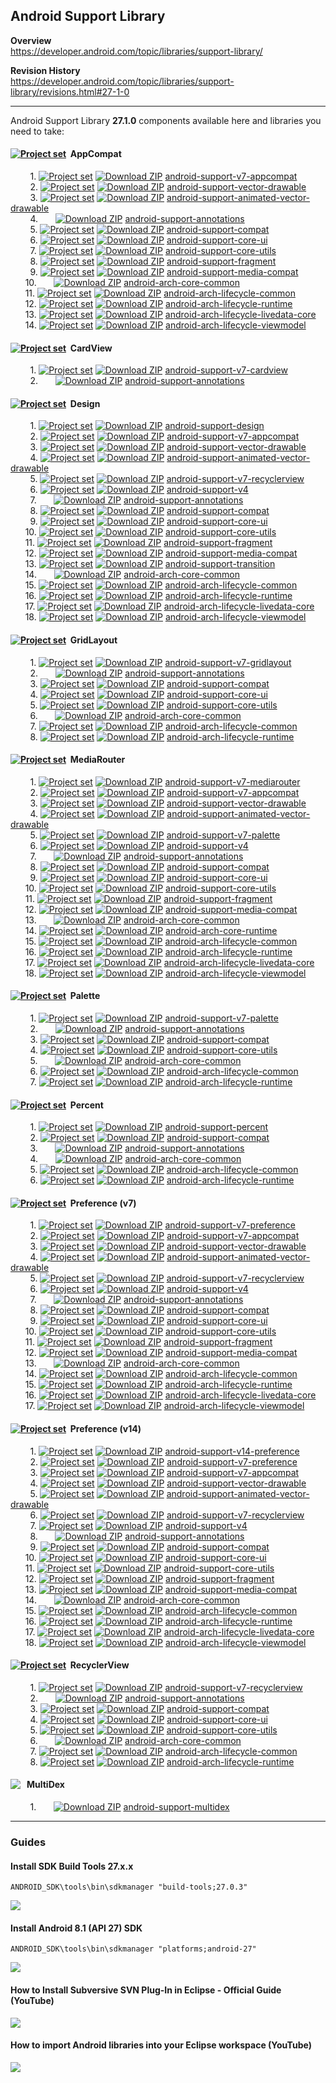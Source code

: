 ## Android Support Library

**Overview**<br/>
https://developer.android.com/topic/libraries/support-library/

**Revision History**<br/>
https://developer.android.com/topic/libraries/support-library/revisions.html#27-1-0

---

Android Support Library **27.1.0** components available here and libraries you need to take:

#### [<img src="https://goo.gl/1VmF4W" title="Project set" align="top" />](https://raw.githubusercontent.com/dandar3/android-support-v7-appcompat/27.1.0/.projectset) &#160;AppCompat
&#160;&#160;&#160;&#160;&#160;&#160;&#160; 1. [<img src="https://goo.gl/1VmF4W" title="Project set" align="top" />](https://raw.githubusercontent.com/dandar3/android-support-v7-appcompat/27.1.0/.projectset)                      [<img src="https://goo.gl/23is9U" title="Download ZIP" align="top" />](https://github.com/dandar3/android-support-v7-appcompat/archive/27.1.0.zip)                      [android-support-v7-appcompat](https://github.com/dandar3/android-support-v7-appcompat/tree/27.1.0)<br/>
&#160;&#160;&#160;&#160;&#160;&#160;&#160; 2. [<img src="https://goo.gl/1VmF4W" title="Project set" align="top" />](https://raw.githubusercontent.com/dandar3/android-support-vector-drawable/27.1.0/.projectset)                   [<img src="https://goo.gl/23is9U" title="Download ZIP" align="top" />](https://github.com/dandar3/android-support-vector-drawable/archive/27.1.0.zip)                   [android-support-vector-drawable](https://github.com/dandar3/android-support-vector-drawable/tree/27.1.0)<br/>
&#160;&#160;&#160;&#160;&#160;&#160;&#160; 3. [<img src="https://goo.gl/1VmF4W" title="Project set" align="top" />](https://raw.githubusercontent.com/dandar3/android-support-animated-vector-drawable/27.1.0/.projectset)          [<img src="https://goo.gl/23is9U" title="Download ZIP" align="top" />](https://github.com/dandar3/android-support-animated-vector-drawable/archive/27.1.0.zip)          [android-support-animated-vector-drawable](https://github.com/dandar3/android-support-animated-vector-drawable/tree/27.1.0)<br/>
&#160;&#160;&#160;&#160;&#160;&#160;&#160; 4. &#160;&#160;&#160;&#160;&#160;                                                                                                                                                        [<img src="https://goo.gl/23is9U" title="Download ZIP" align="top" />](https://github.com/dandar3/android-support-annotations/archive/27.1.0.zip)                       [android-support-annotations](https://github.com/dandar3/android-support-annotations/tree/27.1.0)<br/>
&#160;&#160;&#160;&#160;&#160;&#160;&#160; 5. [<img src="https://goo.gl/1VmF4W" title="Project set" align="top" />](https://raw.githubusercontent.com/dandar3/android-support-compat/27.1.0/.projectset)                            [<img src="https://goo.gl/23is9U" title="Download ZIP" align="top" />](https://github.com/dandar3/android-support-compat/archive/27.1.0.zip)                            [android-support-compat](https://github.com/dandar3/android-support-compat/tree/27.1.0)<br/>
&#160;&#160;&#160;&#160;&#160;&#160;&#160; 6. [<img src="https://goo.gl/1VmF4W" title="Project set" align="top" />](https://raw.githubusercontent.com/dandar3/android-support-core-ui/27.1.0/.projectset)                           [<img src="https://goo.gl/23is9U" title="Download ZIP" align="top" />](https://github.com/dandar3/android-support-core-ui/archive/27.1.0.zip)                           [android-support-core-ui](https://github.com/dandar3/android-support-core-ui/tree/27.1.0)<br/>
&#160;&#160;&#160;&#160;&#160;&#160;&#160; 7. [<img src="https://goo.gl/1VmF4W" title="Project set" align="top" />](https://raw.githubusercontent.com/dandar3/android-support-core-utils/27.1.0/.projectset)                        [<img src="https://goo.gl/23is9U" title="Download ZIP" align="top" />](https://github.com/dandar3/android-support-core-utils/archive/27.1.0.zip)                        [android-support-core-utils](https://github.com/dandar3/android-support-core-utils/tree/27.1.0)<br/>
&#160;&#160;&#160;&#160;&#160;&#160;&#160; 8. [<img src="https://goo.gl/1VmF4W" title="Project set" align="top" />](https://raw.githubusercontent.com/dandar3/android-support-fragment/27.1.0/.projectset)                          [<img src="https://goo.gl/23is9U" title="Download ZIP" align="top" />](https://github.com/dandar3/android-support-fragment/archive/27.1.0.zip)                          [android-support-fragment](https://github.com/dandar3/android-support-fragment/tree/27.1.0)<br/>
&#160;&#160;&#160;&#160;&#160;&#160;&#160; 9. [<img src="https://goo.gl/1VmF4W" title="Project set" align="top" />](https://raw.githubusercontent.com/dandar3/android-support-media-compat/27.1.0/.projectset)                      [<img src="https://goo.gl/23is9U" title="Download ZIP" align="top" />](https://github.com/dandar3/android-support-media-compat/archive/27.1.0.zip)                      [android-support-media-compat](https://github.com/dandar3/android-support-media-compat/tree/27.1.0)<br/>
&#160;&#160;&#160;&#160;&#160; 10.            &#160;&#160;&#160;&#160;&#160;                                                                                                                                                        [<img src="https://goo.gl/23is9U" title="Download ZIP" align="top" />](https://github.com/dandar3/android-arch-core-common/archive/1.1.0.zip)                           [android-arch-core-common](https://github.com/dandar3/android-arch-core-common/tree/1.1.0)<br/>
&#160;&#160;&#160;&#160;&#160; 11.            [<img src="https://goo.gl/1VmF4W" title="Project set" align="top" />](https://raw.githubusercontent.com/dandar3/android-arch-lifecycle-common/1.1.0/.projectset)                      [<img src="https://goo.gl/23is9U" title="Download ZIP" align="top" />](https://github.com/dandar3/android-arch-lifecycle-common/archive/1.1.0.zip)                      [android-arch-lifecycle-common](https://github.com/dandar3/android-arch-lifecycle-common/tree/1.1.0)<br/>
&#160;&#160;&#160;&#160;&#160; 12.            [<img src="https://goo.gl/1VmF4W" title="Project set" align="top" />](https://raw.githubusercontent.com/dandar3/android-arch-lifecycle-runtime/1.1.0/.projectset)                     [<img src="https://goo.gl/23is9U" title="Download ZIP" align="top" />](https://github.com/dandar3/android-arch-lifecycle-runtime/archive/1.1.0.zip)                     [android-arch-lifecycle-runtime](https://github.com/dandar3/android-arch-lifecycle-runtime/tree/1.1.0)<br/>
&#160;&#160;&#160;&#160;&#160; 13.            [<img src="https://goo.gl/1VmF4W" title="Project set" align="top" />](https://raw.githubusercontent.com/dandar3/android-arch-lifecycle-livedata-core/1.1.0/.projectset)               [<img src="https://goo.gl/23is9U" title="Download ZIP" align="top" />](https://github.com/dandar3/android-arch-lifecycle-livedata-core/archive/1.1.0.zip)               [android-arch-lifecycle-livedata-core](https://github.com/dandar3/android-arch-lifecycle-livedata-core/tree/1.1.0)<br/>
&#160;&#160;&#160;&#160;&#160; 14.            [<img src="https://goo.gl/1VmF4W" title="Project set" align="top" />](https://raw.githubusercontent.com/dandar3/android-arch-lifecycle-viewmodel/1.1.0/.projectset)                   [<img src="https://goo.gl/23is9U" title="Download ZIP" align="top" />](https://github.com/dandar3/android-arch-lifecycle-viewmodel/archive/1.1.0.zip)                   [android-arch-lifecycle-viewmodel](https://github.com/dandar3/android-arch-lifecycle-viewmodel/tree/1.1.0)<br/>
                                                                                                                                                                                                                                                                
#### [<img src="https://goo.gl/1VmF4W" title="Project set" align="top" />](https://raw.githubusercontent.com/dandar3/android-support-v7-cardview/27.1.0/.projectset) &#160;CardView                                                                         
&#160;&#160;&#160;&#160;&#160;&#160;&#160; 1. [<img src="https://goo.gl/1VmF4W" title="Project set" align="top" />](https://raw.githubusercontent.com/dandar3/android-support-v7-cardview/27.1.0/.projectset)                       [<img src="https://goo.gl/23is9U" title="Download ZIP" align="top" />](https://github.com/dandar3/android-support-v7-cardview/archive/27.1.0.zip)                       [android-support-v7-cardview](https://github.com/dandar3/android-support-v7-cardview/tree/27.1.0)<br/>
&#160;&#160;&#160;&#160;&#160;&#160;&#160; 2. &#160;&#160;&#160;&#160;&#160;                                                                                                                                                        [<img src="https://goo.gl/23is9U" title="Download ZIP" align="top" />](https://github.com/dandar3/android-support-annotations/archive/27.1.0.zip)                       [android-support-annotations](https://github.com/dandar3/android-support-annotations/tree/27.1.0)<br/>

#### [<img src="https://goo.gl/1VmF4W" title="Project set" align="top" />](https://raw.githubusercontent.com/dandar3/android-support-design/27.1.0/.projectset) &#160;Design
&#160;&#160;&#160;&#160;&#160;&#160;&#160; 1. [<img src="https://goo.gl/1VmF4W" title="Project set" align="top" />](https://raw.githubusercontent.com/dandar3/android-support-design/27.1.0/.projectset)                            [<img src="https://goo.gl/23is9U" title="Download ZIP" align="top" />](https://github.com/dandar3/android-support-design/archive/27.1.0.zip)                            [android-support-design](https://github.com/dandar3/android-support-design/tree/27.1.0)<br/>
&#160;&#160;&#160;&#160;&#160;&#160;&#160; 2. [<img src="https://goo.gl/1VmF4W" title="Project set" align="top" />](https://raw.githubusercontent.com/dandar3/android-support-v7-appcompat/27.1.0/.projectset)                      [<img src="https://goo.gl/23is9U" title="Download ZIP" align="top" />](https://github.com/dandar3/android-support-v7-appcompat/archive/27.1.0.zip)                      [android-support-v7-appcompat](https://github.com/dandar3/android-support-v7-appcompat/tree/27.1.0)<br/>
&#160;&#160;&#160;&#160;&#160;&#160;&#160; 3. [<img src="https://goo.gl/1VmF4W" title="Project set" align="top" />](https://raw.githubusercontent.com/dandar3/android-support-vector-drawable/27.1.0/.projectset)                   [<img src="https://goo.gl/23is9U" title="Download ZIP" align="top" />](https://github.com/dandar3/android-support-vector-drawable/archive/27.1.0.zip)                   [android-support-vector-drawable](https://github.com/dandar3/android-support-vector-drawable/tree/27.1.0)<br/>
&#160;&#160;&#160;&#160;&#160;&#160;&#160; 4. [<img src="https://goo.gl/1VmF4W" title="Project set" align="top" />](https://raw.githubusercontent.com/dandar3/android-support-animated-vector-drawable/27.1.0/.projectset)          [<img src="https://goo.gl/23is9U" title="Download ZIP" align="top" />](https://github.com/dandar3/android-support-animated-vector-drawable/archive/27.1.0.zip)          [android-support-animated-vector-drawable](https://github.com/dandar3/android-support-animated-vector-drawable/tree/27.1.0)<br/>
&#160;&#160;&#160;&#160;&#160;&#160;&#160; 5. [<img src="https://goo.gl/1VmF4W" title="Project set" align="top" />](https://raw.githubusercontent.com/dandar3/android-support-v7-recyclerview/27.1.0/.projectset)                   [<img src="https://goo.gl/23is9U" title="Download ZIP" align="top" />](https://github.com/dandar3/android-support-v7-recyclerview/archive/27.1.0.zip)                   [android-support-v7-recyclerview](https://github.com/dandar3/android-support-v7-recyclerview/tree/27.1.0)<br/>
&#160;&#160;&#160;&#160;&#160;&#160;&#160; 6. [<img src="https://goo.gl/1VmF4W" title="Project set" align="top" />](https://raw.githubusercontent.com/dandar3/android-support-v4/27.1.0/.projectset)                                [<img src="https://goo.gl/23is9U" title="Download ZIP" align="top" />](https://github.com/dandar3/android-support-v4/archive/27.1.0.zip)                                [android-support-v4](https://github.com/dandar3/android-support-v4/tree/27.1.0)<br/>
&#160;&#160;&#160;&#160;&#160;&#160;&#160; 7. &#160;&#160;&#160;&#160;&#160;                                                                                                                                                        [<img src="https://goo.gl/23is9U" title="Download ZIP" align="top" />](https://github.com/dandar3/android-support-annotations/archive/27.1.0.zip)                       [android-support-annotations](https://github.com/dandar3/android-support-annotations/tree/27.1.0)<br/>
&#160;&#160;&#160;&#160;&#160;&#160;&#160; 8. [<img src="https://goo.gl/1VmF4W" title="Project set" align="top" />](https://raw.githubusercontent.com/dandar3/android-support-compat/27.1.0/.projectset)                            [<img src="https://goo.gl/23is9U" title="Download ZIP" align="top" />](https://github.com/dandar3/android-support-compat/archive/27.1.0.zip)                            [android-support-compat](https://github.com/dandar3/android-support-compat/tree/27.1.0)<br/>
&#160;&#160;&#160;&#160;&#160;&#160;&#160; 9. [<img src="https://goo.gl/1VmF4W" title="Project set" align="top" />](https://raw.githubusercontent.com/dandar3/android-support-core-ui/27.1.0/.projectset)                           [<img src="https://goo.gl/23is9U" title="Download ZIP" align="top" />](https://github.com/dandar3/android-support-core-ui/archive/27.1.0.zip)                           [android-support-core-ui](https://github.com/dandar3/android-support-core-ui/tree/27.1.0)<br/>
&#160;&#160;&#160;&#160;&#160; 10.            [<img src="https://goo.gl/1VmF4W" title="Project set" align="top" />](https://raw.githubusercontent.com/dandar3/android-support-core-utils/27.1.0/.projectset)                        [<img src="https://goo.gl/23is9U" title="Download ZIP" align="top" />](https://github.com/dandar3/android-support-core-utils/archive/27.1.0.zip)                        [android-support-core-utils](https://github.com/dandar3/android-support-core-utils/tree/27.1.0)<br/>
&#160;&#160;&#160;&#160;&#160; 11.            [<img src="https://goo.gl/1VmF4W" title="Project set" align="top" />](https://raw.githubusercontent.com/dandar3/android-support-fragment/27.1.0/.projectset)                          [<img src="https://goo.gl/23is9U" title="Download ZIP" align="top" />](https://github.com/dandar3/android-support-fragment/archive/27.1.0.zip)                          [android-support-fragment](https://github.com/dandar3/android-support-fragment/tree/27.1.0)<br/>
&#160;&#160;&#160;&#160;&#160; 12.            [<img src="https://goo.gl/1VmF4W" title="Project set" align="top" />](https://raw.githubusercontent.com/dandar3/android-support-media-compat/27.1.0/.projectset)                      [<img src="https://goo.gl/23is9U" title="Download ZIP" align="top" />](https://github.com/dandar3/android-support-media-compat/archive/27.1.0.zip)                      [android-support-media-compat](https://github.com/dandar3/android-support-media-compat/tree/27.1.0)<br/>
&#160;&#160;&#160;&#160;&#160; 13.            [<img src="https://goo.gl/1VmF4W" title="Project set" align="top" />](https://raw.githubusercontent.com/dandar3/android-support-transition/27.1.0/.projectset)                        [<img src="https://goo.gl/23is9U" title="Download ZIP" align="top" />](https://github.com/dandar3/android-support-transition/archive/27.1.0.zip)                        [android-support-transition](https://github.com/dandar3/android-support-transition/tree/27.1.0)<br/>
&#160;&#160;&#160;&#160;&#160; 14.            &#160;&#160;&#160;&#160;&#160;                                                                                                                                                        [<img src="https://goo.gl/23is9U" title="Download ZIP" align="top" />](https://github.com/dandar3/android-arch-core-common/archive/1.1.0.zip)                           [android-arch-core-common](https://github.com/dandar3/android-arch-core-common/tree/1.1.0)<br/>
&#160;&#160;&#160;&#160;&#160; 15.            [<img src="https://goo.gl/1VmF4W" title="Project set" align="top" />](https://raw.githubusercontent.com/dandar3/android-arch-lifecycle-common/1.1.0/.projectset)                      [<img src="https://goo.gl/23is9U" title="Download ZIP" align="top" />](https://github.com/dandar3/android-arch-lifecycle-common/archive/1.1.0.zip)                      [android-arch-lifecycle-common](https://github.com/dandar3/android-arch-lifecycle-common/tree/1.1.0)<br/>
&#160;&#160;&#160;&#160;&#160; 16.            [<img src="https://goo.gl/1VmF4W" title="Project set" align="top" />](https://raw.githubusercontent.com/dandar3/android-arch-lifecycle-runtime/1.1.0/.projectset)                     [<img src="https://goo.gl/23is9U" title="Download ZIP" align="top" />](https://github.com/dandar3/android-arch-lifecycle-runtime/archive/1.1.0.zip)                     [android-arch-lifecycle-runtime](https://github.com/dandar3/android-arch-lifecycle-runtime/tree/1.1.0)<br/>
&#160;&#160;&#160;&#160;&#160; 17.            [<img src="https://goo.gl/1VmF4W" title="Project set" align="top" />](https://raw.githubusercontent.com/dandar3/android-arch-lifecycle-livedata-core/1.1.0/.projectset)               [<img src="https://goo.gl/23is9U" title="Download ZIP" align="top" />](https://github.com/dandar3/android-arch-lifecycle-livedata-core/archive/1.1.0.zip)               [android-arch-lifecycle-livedata-core](https://github.com/dandar3/android-arch-lifecycle-livedata-core/tree/1.1.0)<br/>
&#160;&#160;&#160;&#160;&#160; 18.            [<img src="https://goo.gl/1VmF4W" title="Project set" align="top" />](https://raw.githubusercontent.com/dandar3/android-arch-lifecycle-viewmodel/1.1.0/.projectset)                   [<img src="https://goo.gl/23is9U" title="Download ZIP" align="top" />](https://github.com/dandar3/android-arch-lifecycle-viewmodel/archive/1.1.0.zip)                   [android-arch-lifecycle-viewmodel](https://github.com/dandar3/android-arch-lifecycle-viewmodel/tree/1.1.0)<br/>

#### [<img src="https://goo.gl/1VmF4W" title="Project set" align="top" />](https://raw.githubusercontent.com/dandar3/android-support-v7-gridlayout/27.1.0/.projectset) &#160;GridLayout
&#160;&#160;&#160;&#160;&#160;&#160;&#160; 1. [<img src="https://goo.gl/1VmF4W" title="Project set" align="top" />](https://raw.githubusercontent.com/dandar3/android-support-v7-gridlayout/27.1.0/.projectset)                     [<img src="https://goo.gl/23is9U" title="Download ZIP" align="top" />](https://github.com/dandar3/android-support-v7-gridlayout/archive/27.1.0.zip)                     [android-support-v7-gridlayout](https://github.com/dandar3/android-support-v7-gridlayout/tree/27.1.0)<br/>
&#160;&#160;&#160;&#160;&#160;&#160;&#160; 2. &#160;&#160;&#160;&#160;&#160;                                                                                                                                                        [<img src="https://goo.gl/23is9U" title="Download ZIP" align="top" />](https://github.com/dandar3/android-support-annotations/archive/27.1.0.zip)                       [android-support-annotations](https://github.com/dandar3/android-support-annotations/tree/27.1.0)<br/>
&#160;&#160;&#160;&#160;&#160;&#160;&#160; 3. [<img src="https://goo.gl/1VmF4W" title="Project set" align="top" />](https://raw.githubusercontent.com/dandar3/android-support-compat/27.1.0/.projectset)                            [<img src="https://goo.gl/23is9U" title="Download ZIP" align="top" />](https://github.com/dandar3/android-support-compat/archive/27.1.0.zip)                            [android-support-compat](https://github.com/dandar3/android-support-compat/tree/27.1.0)<br/>
&#160;&#160;&#160;&#160;&#160;&#160;&#160; 4. [<img src="https://goo.gl/1VmF4W" title="Project set" align="top" />](https://raw.githubusercontent.com/dandar3/android-support-core-ui/27.1.0/.projectset)                           [<img src="https://goo.gl/23is9U" title="Download ZIP" align="top" />](https://github.com/dandar3/android-support-core-ui/archive/27.1.0.zip)                           [android-support-core-ui](https://github.com/dandar3/android-support-core-ui/tree/27.1.0)<br/>
&#160;&#160;&#160;&#160;&#160;&#160;&#160; 5. [<img src="https://goo.gl/1VmF4W" title="Project set" align="top" />](https://raw.githubusercontent.com/dandar3/android-support-core-utils/27.1.0/.projectset)                        [<img src="https://goo.gl/23is9U" title="Download ZIP" align="top" />](https://github.com/dandar3/android-support-core-utils/archive/27.1.0.zip)                        [android-support-core-utils](https://github.com/dandar3/android-support-core-utils/tree/27.1.0)<br/>
&#160;&#160;&#160;&#160;&#160;&#160;&#160; 6. &#160;&#160;&#160;&#160;&#160;                                                                                                                                                        [<img src="https://goo.gl/23is9U" title="Download ZIP" align="top" />](https://github.com/dandar3/android-arch-core-common/archive/1.1.0.zip)                           [android-arch-core-common](https://github.com/dandar3/android-arch-core-common/tree/1.1.0)<br/>
&#160;&#160;&#160;&#160;&#160;&#160;&#160; 7. [<img src="https://goo.gl/1VmF4W" title="Project set" align="top" />](https://raw.githubusercontent.com/dandar3/android-arch-lifecycle-common/1.1.0/.projectset)                      [<img src="https://goo.gl/23is9U" title="Download ZIP" align="top" />](https://github.com/dandar3/android-arch-lifecycle-common/archive/1.1.0.zip)                      [android-arch-lifecycle-common](https://github.com/dandar3/android-arch-lifecycle-common/tree/1.1.0)<br/>
&#160;&#160;&#160;&#160;&#160;&#160;&#160; 8. [<img src="https://goo.gl/1VmF4W" title="Project set" align="top" />](https://raw.githubusercontent.com/dandar3/android-arch-lifecycle-runtime/1.1.0/.projectset)                     [<img src="https://goo.gl/23is9U" title="Download ZIP" align="top" />](https://github.com/dandar3/android-arch-lifecycle-runtime/archive/1.1.0.zip)                     [android-arch-lifecycle-runtime](https://github.com/dandar3/android-arch-lifecycle-runtime/tree/1.1.0)<br/>

#### [<img src="https://goo.gl/1VmF4W" title="Project set" align="top" />](https://raw.githubusercontent.com/dandar3/android-support-v7-mediarouter/27.1.0/.projectset) &#160;MediaRouter
&#160;&#160;&#160;&#160;&#160;&#160;&#160; 1. [<img src="https://goo.gl/1VmF4W" title="Project set" align="top" />](https://raw.githubusercontent.com/dandar3/android-support-v7-mediarouter/27.1.0/.projectset)                    [<img src="https://goo.gl/23is9U" title="Download ZIP" align="top" />](https://github.com/dandar3/android-support-v7-mediarouter/archive/27.1.0.zip)                    [android-support-v7-mediarouter](https://github.com/dandar3/android-support-v7-mediarouter/tree/27.1.0)<br/>
&#160;&#160;&#160;&#160;&#160;&#160;&#160; 2. [<img src="https://goo.gl/1VmF4W" title="Project set" align="top" />](https://raw.githubusercontent.com/dandar3/android-support-v7-appcompat/27.1.0/.projectset)                      [<img src="https://goo.gl/23is9U" title="Download ZIP" align="top" />](https://github.com/dandar3/android-support-v7-appcompat/archive/27.1.0.zip)                      [android-support-v7-appcompat](https://github.com/dandar3/android-support-v7-appcompat/tree/27.1.0)<br/>
&#160;&#160;&#160;&#160;&#160;&#160;&#160; 3. [<img src="https://goo.gl/1VmF4W" title="Project set" align="top" />](https://raw.githubusercontent.com/dandar3/android-support-vector-drawable/27.1.0/.projectset)                   [<img src="https://goo.gl/23is9U" title="Download ZIP" align="top" />](https://github.com/dandar3/android-support-vector-drawable/archive/27.1.0.zip)                   [android-support-vector-drawable](https://github.com/dandar3/android-support-vector-drawable/tree/27.1.0)<br/>
&#160;&#160;&#160;&#160;&#160;&#160;&#160; 4. [<img src="https://goo.gl/1VmF4W" title="Project set" align="top" />](https://raw.githubusercontent.com/dandar3/android-support-animated-vector-drawable/27.1.0/.projectset)          [<img src="https://goo.gl/23is9U" title="Download ZIP" align="top" />](https://github.com/dandar3/android-support-animated-vector-drawable/archive/27.1.0.zip)          [android-support-animated-vector-drawable](https://github.com/dandar3/android-support-animated-vector-drawable/tree/27.1.0)<br/>
&#160;&#160;&#160;&#160;&#160;&#160;&#160; 5. [<img src="https://goo.gl/1VmF4W" title="Project set" align="top" />](https://raw.githubusercontent.com/dandar3/android-support-v7-palette/27.1.0/.projectset)                        [<img src="https://goo.gl/23is9U" title="Download ZIP" align="top" />](https://github.com/dandar3/android-support-v7-palette/archive/27.1.0.zip)                        [android-support-v7-palette](https://github.com/dandar3/android-support-v7-palette/tree/27.1.0)<br/>
&#160;&#160;&#160;&#160;&#160;&#160;&#160; 6. [<img src="https://goo.gl/1VmF4W" title="Project set" align="top" />](https://raw.githubusercontent.com/dandar3/android-support-v4/27.1.0/.projectset)                                [<img src="https://goo.gl/23is9U" title="Download ZIP" align="top" />](https://github.com/dandar3/android-support-v4/archive/27.1.0.zip)                                [android-support-v4](https://github.com/dandar3/android-support-v4/tree/27.1.0)<br/>
&#160;&#160;&#160;&#160;&#160;&#160;&#160; 7. &#160;&#160;&#160;&#160;&#160;                                                                                                                                                        [<img src="https://goo.gl/23is9U" title="Download ZIP" align="top" />](https://github.com/dandar3/android-support-annotations/archive/27.1.0.zip)                       [android-support-annotations](https://github.com/dandar3/android-support-annotations/tree/27.1.0)<br/>
&#160;&#160;&#160;&#160;&#160;&#160;&#160; 8. [<img src="https://goo.gl/1VmF4W" title="Project set" align="top" />](https://raw.githubusercontent.com/dandar3/android-support-compat/27.1.0/.projectset)                            [<img src="https://goo.gl/23is9U" title="Download ZIP" align="top" />](https://github.com/dandar3/android-support-compat/archive/27.1.0.zip)                            [android-support-compat](https://github.com/dandar3/android-support-compat/tree/27.1.0)<br/>
&#160;&#160;&#160;&#160;&#160;&#160;&#160; 9. [<img src="https://goo.gl/1VmF4W" title="Project set" align="top" />](https://raw.githubusercontent.com/dandar3/android-support-core-ui/27.1.0/.projectset)                           [<img src="https://goo.gl/23is9U" title="Download ZIP" align="top" />](https://github.com/dandar3/android-support-core-ui/archive/27.1.0.zip)                           [android-support-core-ui](https://github.com/dandar3/android-support-core-ui/tree/27.1.0)<br/>
&#160;&#160;&#160;&#160;&#160; 10.            [<img src="https://goo.gl/1VmF4W" title="Project set" align="top" />](https://raw.githubusercontent.com/dandar3/android-support-core-utils/27.1.0/.projectset)                        [<img src="https://goo.gl/23is9U" title="Download ZIP" align="top" />](https://github.com/dandar3/android-support-core-utils/archive/27.1.0.zip)                        [android-support-core-utils](https://github.com/dandar3/android-support-core-utils/tree/27.1.0)<br/>
&#160;&#160;&#160;&#160;&#160; 11.            [<img src="https://goo.gl/1VmF4W" title="Project set" align="top" />](https://raw.githubusercontent.com/dandar3/android-support-fragment/27.1.0/.projectset)                          [<img src="https://goo.gl/23is9U" title="Download ZIP" align="top" />](https://github.com/dandar3/android-support-fragment/archive/27.1.0.zip)                          [android-support-fragment](https://github.com/dandar3/android-support-fragment/tree/27.1.0)<br/>
&#160;&#160;&#160;&#160;&#160; 12.            [<img src="https://goo.gl/1VmF4W" title="Project set" align="top" />](https://raw.githubusercontent.com/dandar3/android-support-media-compat/27.1.0/.projectset)                      [<img src="https://goo.gl/23is9U" title="Download ZIP" align="top" />](https://github.com/dandar3/android-support-media-compat/archive/27.1.0.zip)                      [android-support-media-compat](https://github.com/dandar3/android-support-media-compat/tree/27.1.0)<br/>
&#160;&#160;&#160;&#160;&#160; 13.            &#160;&#160;&#160;&#160;&#160;                                                                                                                                                        [<img src="https://goo.gl/23is9U" title="Download ZIP" align="top" />](https://github.com/dandar3/android-arch-core-common/archive/1.1.0.zip)                           [android-arch-core-common](https://github.com/dandar3/android-arch-core-common/tree/1.1.0)<br/>
&#160;&#160;&#160;&#160;&#160; 14.            [<img src="https://goo.gl/1VmF4W" title="Project set" align="top" />](https://raw.githubusercontent.com/dandar3/android-arch-core-runtime/1.1.0/.projectset)                          [<img src="https://goo.gl/23is9U" title="Download ZIP" align="top" />](https://github.com/dandar3/android-arch-core-runtime/archive/1.1.0.zip)                          [android-arch-core-runtime](https://github.com/dandar3/android-arch-core-runtime/tree/1.1.0)<br/>
&#160;&#160;&#160;&#160;&#160; 15.            [<img src="https://goo.gl/1VmF4W" title="Project set" align="top" />](https://raw.githubusercontent.com/dandar3/android-arch-lifecycle-common/1.1.0/.projectset)                      [<img src="https://goo.gl/23is9U" title="Download ZIP" align="top" />](https://github.com/dandar3/android-arch-lifecycle-common/archive/1.1.0.zip)                      [android-arch-lifecycle-common](https://github.com/dandar3/android-arch-lifecycle-common/tree/1.1.0)<br/>
&#160;&#160;&#160;&#160;&#160; 16.            [<img src="https://goo.gl/1VmF4W" title="Project set" align="top" />](https://raw.githubusercontent.com/dandar3/android-arch-lifecycle-runtime/1.1.0/.projectset)                     [<img src="https://goo.gl/23is9U" title="Download ZIP" align="top" />](https://github.com/dandar3/android-arch-lifecycle-runtime/archive/1.1.0.zip)                     [android-arch-lifecycle-runtime](https://github.com/dandar3/android-arch-lifecycle-runtime/tree/1.1.0)<br/>
&#160;&#160;&#160;&#160;&#160; 17.            [<img src="https://goo.gl/1VmF4W" title="Project set" align="top" />](https://raw.githubusercontent.com/dandar3/android-arch-lifecycle-livedata-core/1.1.0/.projectset)               [<img src="https://goo.gl/23is9U" title="Download ZIP" align="top" />](https://github.com/dandar3/android-arch-lifecycle-livedata-core/archive/1.1.0.zip)               [android-arch-lifecycle-livedata-core](https://github.com/dandar3/android-arch-lifecycle-livedata-core/tree/1.1.0)<br/>
&#160;&#160;&#160;&#160;&#160; 18.            [<img src="https://goo.gl/1VmF4W" title="Project set" align="top" />](https://raw.githubusercontent.com/dandar3/android-arch-lifecycle-viewmodel/1.1.0/.projectset)                   [<img src="https://goo.gl/23is9U" title="Download ZIP" align="top" />](https://github.com/dandar3/android-arch-lifecycle-viewmodel/archive/1.1.0.zip)                   [android-arch-lifecycle-viewmodel](https://github.com/dandar3/android-arch-lifecycle-viewmodel/tree/1.1.0)<br/>

#### [<img src="https://goo.gl/1VmF4W" title="Project set" align="top" />](https://raw.githubusercontent.com/dandar3/android-support-v7-palette/27.1.0/.projectset) &#160;Palette
&#160;&#160;&#160;&#160;&#160;&#160;&#160; 1. [<img src="https://goo.gl/1VmF4W" title="Project set" align="top" />](https://raw.githubusercontent.com/dandar3/android-support-v7-palette/27.1.0/.projectset)                        [<img src="https://goo.gl/23is9U" title="Download ZIP" align="top" />](https://github.com/dandar3/android-support-v7-palette/archive/27.1.0.zip)                        [android-support-v7-palette](https://github.com/dandar3/android-support-v7-palette/tree/27.1.0)<br/>
&#160;&#160;&#160;&#160;&#160;&#160;&#160; 2. &#160;&#160;&#160;&#160;&#160;                                                                                                                                                        [<img src="https://goo.gl/23is9U" title="Download ZIP" align="top" />](https://github.com/dandar3/android-support-annotations/archive/27.1.0.zip)                       [android-support-annotations](https://github.com/dandar3/android-support-annotations/tree/27.1.0)<br/>
&#160;&#160;&#160;&#160;&#160;&#160;&#160; 3. [<img src="https://goo.gl/1VmF4W" title="Project set" align="top" />](https://raw.githubusercontent.com/dandar3/android-support-compat/27.1.0/.projectset)                            [<img src="https://goo.gl/23is9U" title="Download ZIP" align="top" />](https://github.com/dandar3/android-support-compat/archive/27.1.0.zip)                            [android-support-compat](https://github.com/dandar3/android-support-compat/tree/27.1.0)<br/>
&#160;&#160;&#160;&#160;&#160;&#160;&#160; 4. [<img src="https://goo.gl/1VmF4W" title="Project set" align="top" />](https://raw.githubusercontent.com/dandar3/android-support-core-utils/27.1.0/.projectset)                        [<img src="https://goo.gl/23is9U" title="Download ZIP" align="top" />](https://github.com/dandar3/android-support-core-utils/archive/27.1.0.zip)                        [android-support-core-utils](https://github.com/dandar3/android-support-core-utils/tree/27.1.0)<br/>
&#160;&#160;&#160;&#160;&#160;&#160;&#160; 5. &#160;&#160;&#160;&#160;&#160;                                                                                                                                                        [<img src="https://goo.gl/23is9U" title="Download ZIP" align="top" />](https://github.com/dandar3/android-arch-core-common/archive/1.1.0.zip)                           [android-arch-core-common](https://github.com/dandar3/android-arch-core-common/tree/1.1.0)<br/>
&#160;&#160;&#160;&#160;&#160;&#160;&#160; 6. [<img src="https://goo.gl/1VmF4W" title="Project set" align="top" />](https://raw.githubusercontent.com/dandar3/android-arch-lifecycle-common/1.1.0/.projectset)                      [<img src="https://goo.gl/23is9U" title="Download ZIP" align="top" />](https://github.com/dandar3/android-arch-lifecycle-common/archive/1.1.0.zip)                      [android-arch-lifecycle-common](https://github.com/dandar3/android-arch-lifecycle-common/tree/1.1.0)<br/>
&#160;&#160;&#160;&#160;&#160;&#160;&#160; 7. [<img src="https://goo.gl/1VmF4W" title="Project set" align="top" />](https://raw.githubusercontent.com/dandar3/android-arch-lifecycle-runtime/1.1.0/.projectset)                     [<img src="https://goo.gl/23is9U" title="Download ZIP" align="top" />](https://github.com/dandar3/android-arch-lifecycle-runtime/archive/1.1.0.zip)                     [android-arch-lifecycle-runtime](https://github.com/dandar3/android-arch-lifecycle-runtime/tree/1.1.0)<br/>

#### [<img src="https://goo.gl/1VmF4W" title="Project set" align="top" />](https://raw.githubusercontent.com/dandar3/android-support-percent/27.1.0/.projectset) &#160;Percent
&#160;&#160;&#160;&#160;&#160;&#160;&#160; 1. [<img src="https://goo.gl/1VmF4W" title="Project set" align="top" />](https://raw.githubusercontent.com/dandar3/android-support-percent/27.1.0/.projectset)                           [<img src="https://goo.gl/23is9U" title="Download ZIP" align="top" />](https://github.com/dandar3/android-support-percent/archive/27.1.0.zip)                           [android-support-percent](https://github.com/dandar3/android-support-percent/tree/27.1.0)<br/>
&#160;&#160;&#160;&#160;&#160;&#160;&#160; 2. [<img src="https://goo.gl/1VmF4W" title="Project set" align="top" />](https://raw.githubusercontent.com/dandar3/android-support-compat/27.1.0/.projectset)                            [<img src="https://goo.gl/23is9U" title="Download ZIP" align="top" />](https://github.com/dandar3/android-support-compat/archive/27.1.0.zip)                            [android-support-compat](https://github.com/dandar3/android-support-compat/tree/27.1.0)<br/>
&#160;&#160;&#160;&#160;&#160;&#160;&#160; 3. &#160;&#160;&#160;&#160;&#160;                                                                                                                                                        [<img src="https://goo.gl/23is9U" title="Download ZIP" align="top" />](https://github.com/dandar3/android-support-annotations/archive/27.1.0.zip)                       [android-support-annotations](https://github.com/dandar3/android-support-annotations/tree/27.1.0)<br/>
&#160;&#160;&#160;&#160;&#160;&#160;&#160; 4. &#160;&#160;&#160;&#160;&#160;                                                                                                                                                        [<img src="https://goo.gl/23is9U" title="Download ZIP" align="top" />](https://github.com/dandar3/android-arch-core-common/archive/1.1.0.zip)                           [android-arch-core-common](https://github.com/dandar3/android-arch-core-common/tree/1.1.0)<br/>
&#160;&#160;&#160;&#160;&#160;&#160;&#160; 5. [<img src="https://goo.gl/1VmF4W" title="Project set" align="top" />](https://raw.githubusercontent.com/dandar3/android-arch-lifecycle-common/1.1.0/.projectset)                      [<img src="https://goo.gl/23is9U" title="Download ZIP" align="top" />](https://github.com/dandar3/android-arch-lifecycle-common/archive/1.1.0.zip)                      [android-arch-lifecycle-common](https://github.com/dandar3/android-arch-lifecycle-common/tree/1.1.0)<br/>
&#160;&#160;&#160;&#160;&#160;&#160;&#160; 6. [<img src="https://goo.gl/1VmF4W" title="Project set" align="top" />](https://raw.githubusercontent.com/dandar3/android-arch-lifecycle-runtime/1.1.0/.projectset)                     [<img src="https://goo.gl/23is9U" title="Download ZIP" align="top" />](https://github.com/dandar3/android-arch-lifecycle-runtime/archive/1.1.0.zip)                     [android-arch-lifecycle-runtime](https://github.com/dandar3/android-arch-lifecycle-runtime/tree/1.1.0)<br/>

#### [<img src="https://goo.gl/1VmF4W" title="Project set" align="top" />](https://raw.githubusercontent.com/dandar3/android-support-v7-preference/27.1.0/.projectset) &#160;Preference (v7)
&#160;&#160;&#160;&#160;&#160;&#160;&#160; 1. [<img src="https://goo.gl/1VmF4W" title="Project set" align="top" />](https://raw.githubusercontent.com/dandar3/android-support-v7-preference/27.1.0/.projectset)                     [<img src="https://goo.gl/23is9U" title="Download ZIP" align="top" />](https://github.com/dandar3/android-support-v7-preference/archive/27.1.0.zip)                     [android-support-v7-preference](https://github.com/dandar3/android-support-v7-preference/tree/27.1.0)<br/>
&#160;&#160;&#160;&#160;&#160;&#160;&#160; 2. [<img src="https://goo.gl/1VmF4W" title="Project set" align="top" />](https://raw.githubusercontent.com/dandar3/android-support-v7-appcompat/27.1.0/.projectset)                      [<img src="https://goo.gl/23is9U" title="Download ZIP" align="top" />](https://github.com/dandar3/android-support-v7-appcompat/archive/27.1.0.zip)                      [android-support-v7-appcompat](https://github.com/dandar3/android-support-v7-appcompat/tree/27.1.0)<br/>
&#160;&#160;&#160;&#160;&#160;&#160;&#160; 3. [<img src="https://goo.gl/1VmF4W" title="Project set" align="top" />](https://raw.githubusercontent.com/dandar3/android-support-vector-drawable/27.1.0/.projectset)                   [<img src="https://goo.gl/23is9U" title="Download ZIP" align="top" />](https://github.com/dandar3/android-support-vector-drawable/archive/27.1.0.zip)                   [android-support-vector-drawable](https://github.com/dandar3/android-support-vector-drawable/tree/27.1.0)<br/>
&#160;&#160;&#160;&#160;&#160;&#160;&#160; 4. [<img src="https://goo.gl/1VmF4W" title="Project set" align="top" />](https://raw.githubusercontent.com/dandar3/android-support-animated-vector-drawable/27.1.0/.projectset)          [<img src="https://goo.gl/23is9U" title="Download ZIP" align="top" />](https://github.com/dandar3/android-support-animated-vector-drawable/archive/27.1.0.zip)          [android-support-animated-vector-drawable](https://github.com/dandar3/android-support-animated-vector-drawable/tree/27.1.0)<br/>
&#160;&#160;&#160;&#160;&#160;&#160;&#160; 5. [<img src="https://goo.gl/1VmF4W" title="Project set" align="top" />](https://raw.githubusercontent.com/dandar3/android-support-v7-recyclerview/27.1.0/.projectset)                   [<img src="https://goo.gl/23is9U" title="Download ZIP" align="top" />](https://github.com/dandar3/android-support-v7-recyclerview/archive/27.1.0.zip)                   [android-support-v7-recyclerview](https://github.com/dandar3/android-support-v7-recyclerview/tree/27.1.0)<br/>
&#160;&#160;&#160;&#160;&#160;&#160;&#160; 6. [<img src="https://goo.gl/1VmF4W" title="Project set" align="top" />](https://raw.githubusercontent.com/dandar3/android-support-v4/27.1.0/.projectset)                                [<img src="https://goo.gl/23is9U" title="Download ZIP" align="top" />](https://github.com/dandar3/android-support-v4/archive/27.1.0.zip)                                [android-support-v4](https://github.com/dandar3/android-support-v4/tree/27.1.0)<br/>
&#160;&#160;&#160;&#160;&#160;&#160;&#160; 7. &#160;&#160;&#160;&#160;&#160;                                                                                                                                                        [<img src="https://goo.gl/23is9U" title="Download ZIP" align="top" />](https://github.com/dandar3/android-support-annotations/archive/27.1.0.zip)                       [android-support-annotations](https://github.com/dandar3/android-support-annotations/tree/27.1.0)<br/>
&#160;&#160;&#160;&#160;&#160;&#160;&#160; 8. [<img src="https://goo.gl/1VmF4W" title="Project set" align="top" />](https://raw.githubusercontent.com/dandar3/android-support-compat/27.1.0/.projectset)                            [<img src="https://goo.gl/23is9U" title="Download ZIP" align="top" />](https://github.com/dandar3/android-support-compat/archive/27.1.0.zip)                            [android-support-compat](https://github.com/dandar3/android-support-compat/tree/27.1.0)<br/>
&#160;&#160;&#160;&#160;&#160;&#160;&#160; 9. [<img src="https://goo.gl/1VmF4W" title="Project set" align="top" />](https://raw.githubusercontent.com/dandar3/android-support-core-ui/27.1.0/.projectset)                           [<img src="https://goo.gl/23is9U" title="Download ZIP" align="top" />](https://github.com/dandar3/android-support-core-ui/archive/27.1.0.zip)                           [android-support-core-ui](https://github.com/dandar3/android-support-core-ui/tree/27.1.0)<br/>
&#160;&#160;&#160;&#160;&#160; 10.            [<img src="https://goo.gl/1VmF4W" title="Project set" align="top" />](https://raw.githubusercontent.com/dandar3/android-support-core-utils/27.1.0/.projectset)                        [<img src="https://goo.gl/23is9U" title="Download ZIP" align="top" />](https://github.com/dandar3/android-support-core-utils/archive/27.1.0.zip)                        [android-support-core-utils](https://github.com/dandar3/android-support-core-utils/tree/27.1.0)<br/>
&#160;&#160;&#160;&#160;&#160; 11.            [<img src="https://goo.gl/1VmF4W" title="Project set" align="top" />](https://raw.githubusercontent.com/dandar3/android-support-fragment/27.1.0/.projectset)                          [<img src="https://goo.gl/23is9U" title="Download ZIP" align="top" />](https://github.com/dandar3/android-support-fragment/archive/27.1.0.zip)                          [android-support-fragment](https://github.com/dandar3/android-support-fragment/tree/27.1.0)<br/>
&#160;&#160;&#160;&#160;&#160; 12.            [<img src="https://goo.gl/1VmF4W" title="Project set" align="top" />](https://raw.githubusercontent.com/dandar3/android-support-media-compat/27.1.0/.projectset)                      [<img src="https://goo.gl/23is9U" title="Download ZIP" align="top" />](https://github.com/dandar3/android-support-media-compat/archive/27.1.0.zip)                      [android-support-media-compat](https://github.com/dandar3/android-support-media-compat/tree/27.1.0)<br/>
&#160;&#160;&#160;&#160;&#160; 13.            &#160;&#160;&#160;&#160;&#160;                                                                                                                                                        [<img src="https://goo.gl/23is9U" title="Download ZIP" align="top" />](https://github.com/dandar3/android-arch-core-common/archive/1.1.0.zip)                           [android-arch-core-common](https://github.com/dandar3/android-arch-core-common/tree/1.1.0)<br/>
&#160;&#160;&#160;&#160;&#160; 14.            [<img src="https://goo.gl/1VmF4W" title="Project set" align="top" />](https://raw.githubusercontent.com/dandar3/android-arch-lifecycle-common/1.1.0/.projectset)                      [<img src="https://goo.gl/23is9U" title="Download ZIP" align="top" />](https://github.com/dandar3/android-arch-lifecycle-common/archive/1.1.0.zip)                      [android-arch-lifecycle-common](https://github.com/dandar3/android-arch-lifecycle-common/tree/1.1.0)<br/>
&#160;&#160;&#160;&#160;&#160; 15.            [<img src="https://goo.gl/1VmF4W" title="Project set" align="top" />](https://raw.githubusercontent.com/dandar3/android-arch-lifecycle-runtime/1.1.0/.projectset)                     [<img src="https://goo.gl/23is9U" title="Download ZIP" align="top" />](https://github.com/dandar3/android-arch-lifecycle-runtime/archive/1.1.0.zip)                     [android-arch-lifecycle-runtime](https://github.com/dandar3/android-arch-lifecycle-runtime/tree/1.1.0)<br/>
&#160;&#160;&#160;&#160;&#160; 16.            [<img src="https://goo.gl/1VmF4W" title="Project set" align="top" />](https://raw.githubusercontent.com/dandar3/android-arch-lifecycle-livedata-core/1.1.0/.projectset)               [<img src="https://goo.gl/23is9U" title="Download ZIP" align="top" />](https://github.com/dandar3/android-arch-lifecycle-livedata-core/archive/1.1.0.zip)               [android-arch-lifecycle-livedata-core](https://github.com/dandar3/android-arch-lifecycle-livedata-core/tree/1.1.0)<br/>
&#160;&#160;&#160;&#160;&#160; 17.            [<img src="https://goo.gl/1VmF4W" title="Project set" align="top" />](https://raw.githubusercontent.com/dandar3/android-arch-lifecycle-viewmodel/1.1.0/.projectset)                   [<img src="https://goo.gl/23is9U" title="Download ZIP" align="top" />](https://github.com/dandar3/android-arch-lifecycle-viewmodel/archive/1.1.0.zip)                   [android-arch-lifecycle-viewmodel](https://github.com/dandar3/android-arch-lifecycle-viewmodel/tree/1.1.0)<br/>

#### [<img src="https://goo.gl/1VmF4W" title="Project set" align="top" />](https://raw.githubusercontent.com/dandar3/android-support-v14-preference/27.1.0/.projectset) &#160;Preference (v14)
&#160;&#160;&#160;&#160;&#160;&#160;&#160; 1. [<img src="https://goo.gl/1VmF4W" title="Project set" align="top" />](https://raw.githubusercontent.com/dandar3/android-support-v14-preference/27.1.0/.projectset)                    [<img src="https://goo.gl/23is9U" title="Download ZIP" align="top" />](https://github.com/dandar3/android-support-v14-preference/archive/27.1.0.zip)                    [android-support-v14-preference](https://github.com/dandar3/android-support-v14-preference/tree/27.1.0)<br/>
&#160;&#160;&#160;&#160;&#160;&#160;&#160; 2. [<img src="https://goo.gl/1VmF4W" title="Project set" align="top" />](https://raw.githubusercontent.com/dandar3/android-support-v7-preference/27.1.0/.projectset)                     [<img src="https://goo.gl/23is9U" title="Download ZIP" align="top" />](https://github.com/dandar3/android-support-v7-preference/archive/27.1.0.zip)                     [android-support-v7-preference](https://github.com/dandar3/android-support-v7-preference/tree/27.1.0)<br/>
&#160;&#160;&#160;&#160;&#160;&#160;&#160; 3. [<img src="https://goo.gl/1VmF4W" title="Project set" align="top" />](https://raw.githubusercontent.com/dandar3/android-support-v7-appcompat/27.1.0/.projectset)                      [<img src="https://goo.gl/23is9U" title="Download ZIP" align="top" />](https://github.com/dandar3/android-support-v7-appcompat/archive/27.1.0.zip)                      [android-support-v7-appcompat](https://github.com/dandar3/android-support-v7-appcompat/tree/27.1.0)<br/>
&#160;&#160;&#160;&#160;&#160;&#160;&#160; 4. [<img src="https://goo.gl/1VmF4W" title="Project set" align="top" />](https://raw.githubusercontent.com/dandar3/android-support-vector-drawable/27.1.0/.projectset)                   [<img src="https://goo.gl/23is9U" title="Download ZIP" align="top" />](https://github.com/dandar3/android-support-vector-drawable/archive/27.1.0.zip)                   [android-support-vector-drawable](https://github.com/dandar3/android-support-vector-drawable/tree/27.1.0)<br/>
&#160;&#160;&#160;&#160;&#160;&#160;&#160; 5. [<img src="https://goo.gl/1VmF4W" title="Project set" align="top" />](https://raw.githubusercontent.com/dandar3/android-support-animated-vector-drawable/27.1.0/.projectset)          [<img src="https://goo.gl/23is9U" title="Download ZIP" align="top" />](https://github.com/dandar3/android-support-animated-vector-drawable/archive/27.1.0.zip)          [android-support-animated-vector-drawable](https://github.com/dandar3/android-support-animated-vector-drawable/tree/27.1.0)<br/>
&#160;&#160;&#160;&#160;&#160;&#160;&#160; 6. [<img src="https://goo.gl/1VmF4W" title="Project set" align="top" />](https://raw.githubusercontent.com/dandar3/android-support-v7-recyclerview/27.1.0/.projectset)                   [<img src="https://goo.gl/23is9U" title="Download ZIP" align="top" />](https://github.com/dandar3/android-support-v7-recyclerview/archive/27.1.0.zip)                   [android-support-v7-recyclerview](https://github.com/dandar3/android-support-v7-recyclerview/tree/27.1.0)<br/>
&#160;&#160;&#160;&#160;&#160;&#160;&#160; 7. [<img src="https://goo.gl/1VmF4W" title="Project set" align="top" />](https://raw.githubusercontent.com/dandar3/android-support-v4/27.1.0/.projectset)                                [<img src="https://goo.gl/23is9U" title="Download ZIP" align="top" />](https://github.com/dandar3/android-support-v4/archive/27.1.0.zip)                                [android-support-v4](https://github.com/dandar3/android-support-v4/tree/27.1.0)<br/>
&#160;&#160;&#160;&#160;&#160;&#160;&#160; 8. &#160;&#160;&#160;&#160;&#160;                                                                                                                                                        [<img src="https://goo.gl/23is9U" title="Download ZIP" align="top" />](https://github.com/dandar3/android-support-annotations/archive/27.1.0.zip)                       [android-support-annotations](https://github.com/dandar3/android-support-annotations/tree/27.1.0)<br/>
&#160;&#160;&#160;&#160;&#160;&#160;&#160; 9. [<img src="https://goo.gl/1VmF4W" title="Project set" align="top" />](https://raw.githubusercontent.com/dandar3/android-support-compat/27.1.0/.projectset)                            [<img src="https://goo.gl/23is9U" title="Download ZIP" align="top" />](https://github.com/dandar3/android-support-compat/archive/27.1.0.zip)                            [android-support-compat](https://github.com/dandar3/android-support-compat/tree/27.1.0)<br/>
&#160;&#160;&#160;&#160;&#160; 10.            [<img src="https://goo.gl/1VmF4W" title="Project set" align="top" />](https://raw.githubusercontent.com/dandar3/android-support-core-ui/27.1.0/.projectset)                           [<img src="https://goo.gl/23is9U" title="Download ZIP" align="top" />](https://github.com/dandar3/android-support-core-ui/archive/27.1.0.zip)                           [android-support-core-ui](https://github.com/dandar3/android-support-core-ui/tree/27.1.0)<br/>
&#160;&#160;&#160;&#160;&#160; 11.            [<img src="https://goo.gl/1VmF4W" title="Project set" align="top" />](https://raw.githubusercontent.com/dandar3/android-support-core-utils/27.1.0/.projectset)                        [<img src="https://goo.gl/23is9U" title="Download ZIP" align="top" />](https://github.com/dandar3/android-support-core-utils/archive/27.1.0.zip)                        [android-support-core-utils](https://github.com/dandar3/android-support-core-utils/tree/27.1.0)<br/>
&#160;&#160;&#160;&#160;&#160; 12.            [<img src="https://goo.gl/1VmF4W" title="Project set" align="top" />](https://raw.githubusercontent.com/dandar3/android-support-fragment/27.1.0/.projectset)                          [<img src="https://goo.gl/23is9U" title="Download ZIP" align="top" />](https://github.com/dandar3/android-support-fragment/archive/27.1.0.zip)                          [android-support-fragment](https://github.com/dandar3/android-support-fragment/tree/27.1.0)<br/>
&#160;&#160;&#160;&#160;&#160; 13.            [<img src="https://goo.gl/1VmF4W" title="Project set" align="top" />](https://raw.githubusercontent.com/dandar3/android-support-media-compat/27.1.0/.projectset)                      [<img src="https://goo.gl/23is9U" title="Download ZIP" align="top" />](https://github.com/dandar3/android-support-media-compat/archive/27.1.0.zip)                      [android-support-media-compat](https://github.com/dandar3/android-support-media-compat/tree/27.1.0)<br/>
&#160;&#160;&#160;&#160;&#160; 14.            &#160;&#160;&#160;&#160;&#160;                                                                                                                                                        [<img src="https://goo.gl/23is9U" title="Download ZIP" align="top" />](https://github.com/dandar3/android-arch-core-common/archive/1.1.0.zip)                           [android-arch-core-common](https://github.com/dandar3/android-arch-core-common/tree/1.1.0)<br/>
&#160;&#160;&#160;&#160;&#160; 15.            [<img src="https://goo.gl/1VmF4W" title="Project set" align="top" />](https://raw.githubusercontent.com/dandar3/android-arch-lifecycle-common/1.1.0/.projectset)                      [<img src="https://goo.gl/23is9U" title="Download ZIP" align="top" />](https://github.com/dandar3/android-arch-lifecycle-common/archive/1.1.0.zip)                      [android-arch-lifecycle-common](https://github.com/dandar3/android-arch-lifecycle-common/tree/1.1.0)<br/>
&#160;&#160;&#160;&#160;&#160; 16.            [<img src="https://goo.gl/1VmF4W" title="Project set" align="top" />](https://raw.githubusercontent.com/dandar3/android-arch-lifecycle-runtime/1.1.0/.projectset)                     [<img src="https://goo.gl/23is9U" title="Download ZIP" align="top" />](https://github.com/dandar3/android-arch-lifecycle-runtime/archive/1.1.0.zip)                     [android-arch-lifecycle-runtime](https://github.com/dandar3/android-arch-lifecycle-runtime/tree/1.1.0)<br/>
&#160;&#160;&#160;&#160;&#160; 17.            [<img src="https://goo.gl/1VmF4W" title="Project set" align="top" />](https://raw.githubusercontent.com/dandar3/android-arch-lifecycle-livedata-core/1.1.0/.projectset)               [<img src="https://goo.gl/23is9U" title="Download ZIP" align="top" />](https://github.com/dandar3/android-arch-lifecycle-livedata-core/archive/1.1.0.zip)               [android-arch-lifecycle-livedata-core](https://github.com/dandar3/android-arch-lifecycle-livedata-core/tree/1.1.0)<br/>
&#160;&#160;&#160;&#160;&#160; 18.            [<img src="https://goo.gl/1VmF4W" title="Project set" align="top" />](https://raw.githubusercontent.com/dandar3/android-arch-lifecycle-viewmodel/1.1.0/.projectset)                   [<img src="https://goo.gl/23is9U" title="Download ZIP" align="top" />](https://github.com/dandar3/android-arch-lifecycle-viewmodel/archive/1.1.0.zip)                   [android-arch-lifecycle-viewmodel](https://github.com/dandar3/android-arch-lifecycle-viewmodel/tree/1.1.0)<br/>

#### [<img src="https://goo.gl/1VmF4W" title="Project set" align="top" />](https://raw.githubusercontent.com/dandar3/android-support-v7-recyclerview/27.1.0/.projectset) &#160;RecyclerView
&#160;&#160;&#160;&#160;&#160;&#160;&#160; 1. [<img src="https://goo.gl/1VmF4W" title="Project set" align="top" />](https://raw.githubusercontent.com/dandar3/android-support-v7-recyclerview/27.1.0/.projectset)                   [<img src="https://goo.gl/23is9U" title="Download ZIP" align="top" />](https://github.com/dandar3/android-support-v7-recyclerview/archive/27.1.0.zip)                   [android-support-v7-recyclerview](https://github.com/dandar3/android-support-v7-recyclerview/tree/27.1.0)<br/>
&#160;&#160;&#160;&#160;&#160;&#160;&#160; 2. &#160;&#160;&#160;&#160;&#160;                                                                                                                                                        [<img src="https://goo.gl/23is9U" title="Download ZIP" align="top" />](https://github.com/dandar3/android-support-annotations/archive/27.1.0.zip)                       [android-support-annotations](https://github.com/dandar3/android-support-annotations/tree/27.1.0)<br/>
&#160;&#160;&#160;&#160;&#160;&#160;&#160; 3. [<img src="https://goo.gl/1VmF4W" title="Project set" align="top" />](https://raw.githubusercontent.com/dandar3/android-support-compat/27.1.0/.projectset)                            [<img src="https://goo.gl/23is9U" title="Download ZIP" align="top" />](https://github.com/dandar3/android-support-compat/archive/27.1.0.zip)                            [android-support-compat](https://github.com/dandar3/android-support-compat/tree/27.1.0)<br/>
&#160;&#160;&#160;&#160;&#160;&#160;&#160; 4. [<img src="https://goo.gl/1VmF4W" title="Project set" align="top" />](https://raw.githubusercontent.com/dandar3/android-support-core-ui/27.1.0/.projectset)                           [<img src="https://goo.gl/23is9U" title="Download ZIP" align="top" />](https://github.com/dandar3/android-support-core-ui/archive/27.1.0.zip)                           [android-support-core-ui](https://github.com/dandar3/android-support-core-ui/tree/27.1.0)<br/>
&#160;&#160;&#160;&#160;&#160;&#160;&#160; 5. [<img src="https://goo.gl/1VmF4W" title="Project set" align="top" />](https://raw.githubusercontent.com/dandar3/android-support-core-utils/27.1.0/.projectset)                        [<img src="https://goo.gl/23is9U" title="Download ZIP" align="top" />](https://github.com/dandar3/android-support-core-utils/archive/27.1.0.zip)                        [android-support-core-utils](https://github.com/dandar3/android-support-core-utils/tree/27.1.0)<br/>
&#160;&#160;&#160;&#160;&#160;&#160;&#160; 6. &#160;&#160;&#160;&#160;&#160;                                                                                                                                                        [<img src="https://goo.gl/23is9U" title="Download ZIP" align="top" />](https://github.com/dandar3/android-arch-core-common/archive/1.1.0.zip)                           [android-arch-core-common](https://github.com/dandar3/android-arch-core-common/tree/1.1.0)<br/>
&#160;&#160;&#160;&#160;&#160;&#160;&#160; 7. [<img src="https://goo.gl/1VmF4W" title="Project set" align="top" />](https://raw.githubusercontent.com/dandar3/android-arch-lifecycle-common/1.1.0/.projectset)                      [<img src="https://goo.gl/23is9U" title="Download ZIP" align="top" />](https://github.com/dandar3/android-arch-lifecycle-common/archive/1.1.0.zip)                      [android-arch-lifecycle-common](https://github.com/dandar3/android-arch-lifecycle-common/tree/1.1.0)<br/>
&#160;&#160;&#160;&#160;&#160;&#160;&#160; 8. [<img src="https://goo.gl/1VmF4W" title="Project set" align="top" />](https://raw.githubusercontent.com/dandar3/android-arch-lifecycle-runtime/1.1.0/.projectset)                     [<img src="https://goo.gl/23is9U" title="Download ZIP" align="top" />](https://github.com/dandar3/android-arch-lifecycle-runtime/archive/1.1.0.zip)                     [android-arch-lifecycle-runtime](https://github.com/dandar3/android-arch-lifecycle-runtime/tree/1.1.0)<br/>

#### [<img src="https://goo.gl/x5ZoFa" align="top" />](https://github.com/dandar3/android-support-multidex/tree/1.0.3) &#160; MultiDex
&#160;&#160;&#160;&#160;&#160;&#160;&#160; 1. &#160;&#160;&#160;&#160;&#160;                                                                                                                                                        [<img src="https://goo.gl/23is9U" title="Download ZIP" align="top" />](https://github.com/dandar3/android-support-multidex/archive/1.0.3.zip)                           [android-support-multidex](https://github.com/dandar3/android-support-multidex/tree/1.0.3)

---
 
### Guides
 
#### Install SDK Build Tools 27.x.x
```
ANDROID_SDK\tools\bin\sdkmanager "build-tools;27.0.3"
```
<img src="https://raw.github.com/wiki/dandar3/android-support-README/Installing Android SDK Platform & Build Tools 27.x.x.png" />

#### Install Android 8.1 (API 27) SDK
```
ANDROID_SDK\tools\bin\sdkmanager "platforms;android-27"
```
<img src="https://raw.github.com/wiki/dandar3/android-support-README/Installing Android 8.1 (API 27) SDK.png" />
 
#### How to Install Subversive SVN Plug-In in Eclipse - Official Guide (YouTube)
<a href="http://www.youtube.com/watch?v=04L4rkykWZw" target="_blank"><img src="http://img.youtube.com/vi/04L4rkykWZw/0.jpg" /></a>

#### How to import Android libraries into your Eclipse workspace (YouTube)
<a href="http://www.youtube.com/watch?v=ytRSnjp56tA" target="_blank"><img src="http://img.youtube.com/vi/ytRSnjp56tA/0.jpg" /></a>